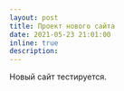 ```yaml
---
layout: post
title: Проект нового сайта 
date: 2021-05-23 21:01:00
inline: true 
description: 
---
```


Новый сайт тестируется.

